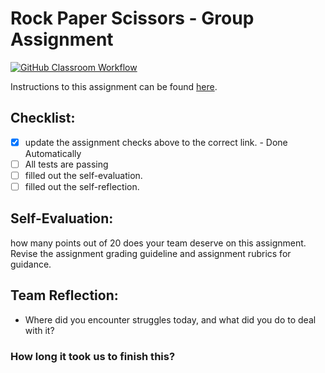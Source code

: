 Rock Paper Scissors - Group Assignment
===================================
[![GitHub Classroom Workflow](https://s///github.com/IT3049C-Students/3-rock-paper-scissors-kooncewc/actions/workflows/classroom.yml/badge.svg)](https://s///github.com/IT3049C-Students/3-rock-paper-scissors-kooncewc/actions/workflows/classroom.yml)

Instructions to this assignment can be found [here](https://it3049c.github.io/Material/Assignments/3.Rock_Paper_Scissors/).

## Checklist:
- [x] update the assignment checks above to the correct link. - Done Automatically
- [ ] All tests are passing
- [ ] filled out the self-evaluation.
- [ ] filled out the self-reflection.

## Self-Evaluation: 
how many points out of 20 does your team deserve on this assignment. Revise the assignment grading guideline and assignment rubrics for guidance.

## Team Reflection:
- Where did you encounter struggles today, and what did you do to deal with it?


### How long it took us to finish this?
